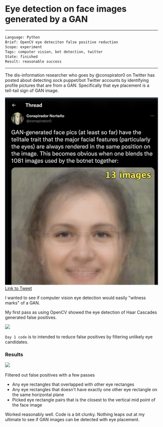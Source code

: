 # Eye detection on face images generated by a GAN

---
```
Language: Python
Brief: OpenCV eye deteciton false positive reduction
Scope: experiment
Tags: computer vision, bot detection, twitter
State: finished
Result: reasonable success
```
---
The dis-information researcher who goes by @conspirator0 on Twitter has posted about detecting sock puppet/bot Twitter accounts by identifying profile pictures that are from a GAN. Specifically that eye placement is a tell-tail sign of GAN image.


![](media/screen-shot-1.png)
[Link to Tweet](https://twitter.com/conspirator0/status/1457051603773575168)

I wanted to see if computer vision eye detection would easily "witness marks" of a GAN.

My first pass as using OpenCV showed the eye detection of Haar Cascades generated false positives.

![](./media/screen-shot-2.png)

`Day 1 code` is to intended to reduce false positives by filtering unlikely eye candidates.


### Results 

![](./media/screen-shot-3.png)

Filtered out false positives with a few passes 
- Any eye rectangles that overlapped with other eye rectanges
- Any eye rectangles that doesn't have exactly one other eye rectangle on the same horizontal plane
- Picked eye rectangle pairs that is the closest to the vertical mid point of the face image

Worked reasonably well. Code is a bit clunky. Nothing leaps out at my ultimate to see if GAN images can be detected with eye placement.
